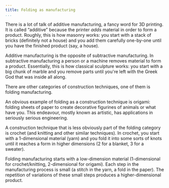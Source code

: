 ```yaml
---
title: Folding as manufacturing
...
```


There is a lot of talk of additive manufacturing, a fancy word for 3D printing.
It is called “additive” because the printer *adds* material in order to form a product.
Roughly, this is how masonry works: you start with a stack of bricks (definitely not a house) and you add them carefully one-by-one until you have the finished product (say, a house).

Additive manufacturing is the opposite of subtractive manufacturing.
In subtractive manufacturing a person or a machine removes material to form a product.
Essentially, this is how classical sculpture works: you start with a big chunk of marble and you remove parts until you're left with the Greek God that was inside all along.


There are other categories of construction techniques, one of them is folding manufacturing.

An obvious example of folding as a construction technique is origami: folding sheets of paper to create decorative figurines of animals or what have you.
This endeavour, mostly known as artistic, has applications in seriously serious engineering.

A construction technique that is less obviously part of the folding category is crochet (and knitting and other similar techniques).
In crochet, you start with a 1-dimensional material (yarn) and you fold it into some sorts of knots until it reaches a form in higher dimensions (2 for a blanket, 3 for a sweater).

Folding manufacturing starts with a low-dimension material (1-dimensional for crochet/knitting, 2-dimensional for origami).
Each step in the manufacturing process is small (a stitch in the yarn, a fold in the paper).
The repetition of variations of these small steps produces a higher-dimensional product.
